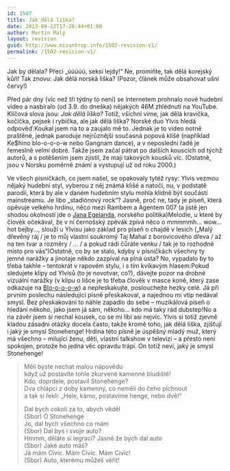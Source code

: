 ```yaml
---
id: 1507
title: Jak dělá liška?
date: 2013-09-22T17:28:44+01:00
author: Martin Malý
layout: revision
guid: http://www.misantrop.info/1502-revision-v1/
permalink: /1502-revision-v1/
---
```

Jak by dělala? Přeci &#8222;úúúúú, seksi lejdy!&#8220; Ne, promiňte, tak dělá korejský kůň! Tak znovu: Jak dělá norská liška? (Pozor, článek může obsahovat ušní červy!)

<!--more-->

Před pár dny (víc než tři týdny to není) se internetem prohnalo nové hudební video a nasbíralo (od 3.9. do dneška) nějakých 46M zhlédnutí na YouTube. Klíčová slova jsou: _Jak dělá liška?_ Totiž, všichni víme, jak dělá kravička, kočička, pejsek i rybička, ale jak dělá liška? Norské duo Ylvis hledá odpověď:Koukal jsem na to a zaujalo mě to. Jednak je to video notně praštěné, jednak paroduje nejrůznější současná popová klišé (například Ke$hino blo-o-o-o-w nebo Gangnam dance), a v neposlední řadě je řemeslně velmi dobré. Takže jsem začal pátrat po dalších kouscích od týchž autorů, a s potěšením jsem zjistil, že mají takových kousků víc. (Ostatně, jsou v Norsku poměrně známí a vystupují už od roku 2000.)

Ve všech písničkách, co jsem našel, se opakovaly tytéž rysy: Ylvis vezmou nějaký hudební styl, vyberou z něj známá klišé a natočí, nu, v podstatě parodii, která by ale v daném hudebním stylu mohla klidně být součástí mainstreamu. Je libo &#8222;stadiónový rock&#8220;? Jasně, proč ne, tady je píseň, která opěvuje velkého hrdinu, něco mezi Rambem a Agentem 007 (a jistě jen shodou okolností jde o [Jana Egelanda](http://en.wikipedia.org/wiki/Jan_Egeland), norského politika)Melodie, u které by člověk očekával, že v ní černošský zpěvák zpívá něco o mmmmmh&#8230; wow&#8230; hot bejby&#8230;, slouží u Ylvisu jako základ pro píseň o chajdě v lesích (&#8222;Malý dřevěný ráj / je to můj vlastní soukromý Taj Mahal z borovicového dřeva / až na ten tvar a rozměry / &#8230; / a pokud rádi čůráte venku / tak je to rozhodně místo pro vás&#8220;)Ostatně, co by se stalo, kdyby v písničkách všechny ty jemné narážky a jinotaje někdo zazpíval na plná ústa? No, vypadalo by to třeba takhle &#8211; tentokrát v rapovém stylu, i s tím kvíkavým hlasem:Pokud sledujete klipy od Ylvisů (to je novotvar, co?), dávejte pozor na drobné vizuální narážky (v klipu o lišce je to třeba člověk v masce koně, který zase odkazuje na [Blo-o-o-o-w](http://www.youtube.com/watch?v=CFWX0hWCbng)) a nepřeskakujte, poslouchejte hezky celé. Já při prvním poslechu následující písně přeskakoval, a najednou mi vtip nedával smysl. Bez přeskakování to náhle zapadlo do sebe &#8211; muzikálová píseň o hledání někoho, jako jsem já sám, někoho&#8230; kdo má taky rád dubstep!No a na závěr jsem si nechal kousek, co se mi líbí asi nejvíc. Ylvis si totiž zjevně kladou zásadní otázky docela často, takže kromě toho, jak dělá liška, zjišťují i jaký je smysl Stonehenge! Hrdina této písně je úspěšný mladý muž, který má všechno &#8211; milující ženu, děti, vlastní talkshow v televizi &#8211; a přesto není spokojen, protože ho jedna věc opravdu trápí. On totiž neví, jaký je smysl Stonehenge!

> Měli byste nechat malou nápovědu  
> když už postavíte tohle zkurvené kamenné bludiště!  
> Kdo, doprdele, postavil Stonehenge?  
> Dva chlápci z doby kamenný, co neměli do čeho píchnout  
> a tak si řekli: &#8222;Hele, kámo, postavíme henge, nebo dvě!&#8220;
> 
> Dal bych cokoli za to, abych věděl  
> (Sbor) O Stonehenge  
> Jo, dal bych všechno co mám  
> (Sbor) Dal bys i svoje auto?  
> Hmmm, děláte si legraci? Jasně že bych dal auto  
> (Sbor) Jaké auto máš?  
> Já mám Civic. Mám Civic. Mám Civic!  
> (Sbor) Auto, kterému můžeš věřit!